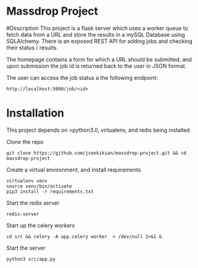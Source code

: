 # Massdrop Project

#Description
This project is a flask server which uses a worker queue to fetch data from a URL and store the results in a mySQL Database using SQLAlchemy. There is an exposed REST API for adding jobs and checking their status / results.

The homepage contains a form for which a URL should be submitted, and upon submission the job id is returned back to the user in JSON format.

The user can access the job status a the following endpoint:

```
http://localhost:5000/job/<id>
```


# Installation
This project depends on >python3.0, virtualenv, and redis  being installed

Clone the repo
```
git clone https://github.com/jsookikian/massdrop-project.git && cd massdrop-project
```

Create a virtual environment, and install requirements
```
virtualenv venv
source venv/bin/activate
pip3 install -r requirements.txt
```

Start the redis server
```
redis-server
```
 
Start up the celery workers
```
cd src && celery -A app.celery worker  > /dev/null 2>&1 &
```

Start the server
```
python3 src/app.py
```